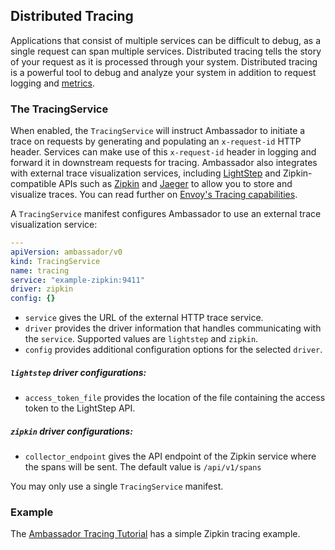 ## Distributed Tracing

Applications that consist of multiple services can be difficult to debug, as a single request can span multiple services. Distributed tracing tells the story of your request as it is processed through your system. Distributed tracing is a powerful tool to debug and analyze your system in addition to request logging and [metrics](/reference/statistics.md).

### The TracingService

When enabled, the `TracingService` will instruct Ambassador to initiate a trace on requests by generating and populating an `x-request-id` HTTP header. Services can make use of this `x-request-id` header in logging and forward it in downstream requests for tracing. Ambassador also integrates with external trace visualization services, including [LightStep](https://lightstep.com/) and Zipkin-compatible APIs such as [Zipkin](https://zipkin.io/) and [Jaeger](https://github.com/jaegertracing/) to allow you to store and visualize traces. You can read further on [Envoy's Tracing capabilities](https://www.envoyproxy.io/docs/envoy/latest/intro/arch_overview/tracing).

A `TracingService` manifest configures Ambassador to use an external trace visualization service:

```yaml
---
apiVersion: ambassador/v0
kind: TracingService
name: tracing
service: "example-zipkin:9411"
driver: zipkin
config: {}
```

- `service` gives the URL of the external HTTP trace service.
- `driver` provides the driver information that handles communicating with the `service`. Supported values are `lightstep` and `zipkin`.
- `config` provides additional configuration options for the selected `driver`.

##### `lightstep` driver configurations:
- `access_token_file` provides the location of the file containing the access token to the LightStep API.

##### `zipkin` driver configurations:
- `collector_endpoint` gives the API endpoint of the Zipkin service where the spans will be sent. The default value is `/api/v1/spans`

You may only use a single `TracingService` manifest.

### Example

The [Ambassador Tracing Tutorial](../../user-guide/tracing-tutorial.md) has a simple Zipkin tracing example.
